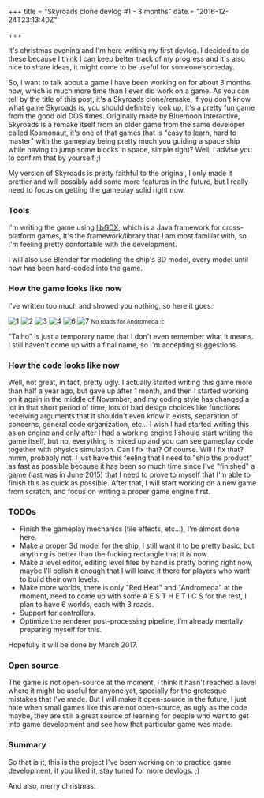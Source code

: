 +++
title = "Skyroads clone devlog #1 - 3 months"
date = "2016-12-24T23:13:40Z"

+++

It's christmas evening and I'm here writing my first devlog. I decided to do these because I think I can keep better track of my progress and it's also nice to share ideas, it might come to be useful for someone someday.

So, I want to talk about a game I have been working on for about 3 months now, which is much more time than I ever did work on a game.
As you can tell by the title of this post, it's a Skyroads clone/remake, if you don't know what game Skyroads is, you should definitely look up, it's
a pretty fun game from the good old DOS times. Originally made by Bluemoon Interactive, Skyroads is a remake itself from an older game from the same
developer called Kosmonaut, it's one of that games that is "easy to learn, hard to master" with the gameplay being pretty much you guiding a
space ship while having to jump some blocks in space, simple right? Well, I advise you to confirm that by yourself ;)

My version of Skyroads is pretty faithful to the original, I only made it prettier and will possibly add some more features in the future, but I really
need to focus on getting the gameplay solid right now.

### Tools

I'm writing the game using [libGDX](https://libgdx.badlogicgames.com/), which is a Java framework for cross-platform games,
It's the framework/library that I am most familiar with, so I'm feeling pretty confortable with the development.

I will also use Blender for modeling the ship's 3D model, every model until now has been hard-coded into the game.

### How the game looks like now

I've written too much and showed you nothing, so here it goes:

![1](/skyroads-devlog-1-s1.png)
![2](/skyroads-devlog-1-s2.png)
![3](/skyroads-devlog-1-s3.png)
![4](/skyroads-devlog-1-s4.png)
![6](/skyroads-devlog-1-s6.png)
![7](/skyroads-devlog-1-s7.png)
<small>No roads for Andromeda :c</small>

"Taiho" is just a temporary name that I don't even remember what it means. I still haven't come up with a final name, so I'm accepting suggestions.

### How the code looks like now

Well, not great, in fact, pretty ugly. I actually started writing this game more than half a year ago, but gave up after 1 month, and then I started working on it
again in the middle of November, and my coding style has changed a lot in that short period of time, lots of bad design choices like functions receiving arguments that it
shouldn't even know it exists, separation of concerns, general code organization, etc... I wish I had started writing this as an engine and only after I had a working engine
I should start writing the game itself, but no, everything is mixed up and you can see gameplay code together with physics simulation. Can I fix that? Of course. Will I fix that? mmm, probably not.
I just have this feeling that I need to "ship the product" as fast as possible because it has been so much time since I've "finished" a game (last was in June 2015) that I need to prove to myself
that I'm able to finish this as quick as possible. After that, I will start working on a new game from scratch, and focus on writing a proper game engine first.

### TODOs

- Finish the gameplay mechanics (tile effects, etc...), I'm almost done here.
- Make a proper 3d model for the ship, I still want it to be pretty basic, but anything is better than the fucking rectangle that it is now.
- Make a level editor, editing level files by hand is pretty boring right now, maybe I'll polish it enough that I will leave it there for players who want to build their own levels.
- Make more worlds, there is only "Red Heat" and "Andromeda" at the moment, need to come up with some A E S T H E T I C S for the rest, I plan to have 6 worlds, each with 3 roads.
- Support for controllers.
- Optimize the renderer post-processing pipeline, I’m already mentally preparing myself for this.

Hopefully it will be done by March 2017.

### Open source

The game is not open-source at the moment, I think it hasn't reached a level where it might be useful for anyone yet, specially for the grotesque mistakes that I've made.
But I will make it open-source in the future, I just hate when small games like this are not open-source, as ugly as the code maybe, they are still a great source of learning
for people who want to get into game development and see how that particular game was made.

### Summary

So that is it, this is the project I've been working on to practice game development, if you liked it, stay tuned for more devlogs. ;)

And also, merry christmas.